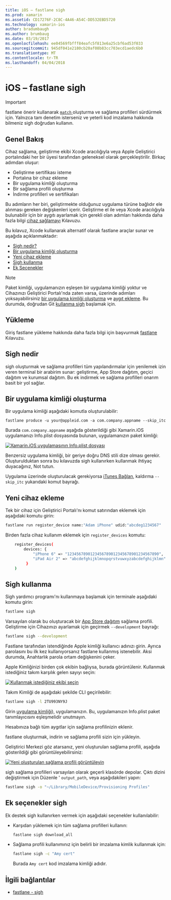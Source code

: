 ```yaml
---
title: iOS – fastlane sigh
ms.prod: xamarin
ms.assetid: CD17276F-2C8C-4A46-A54C-DD532EBD5720
ms.technology: xamarin-ios
author: bradumbaugh
ms.author: brumbaug
ms.date: 03/19/2017
ms.openlocfilehash: ee04569fbfff84eafc5f813e6a25cbf6ad53f033
ms.sourcegitcommit: 945df041e2180cb20af08b83cc703ecd1aedc6b0
ms.translationtype: MT
ms.contentlocale: tr-TR
ms.lasthandoff: 04/04/2018
---
```

# <a name="fastlane-for-ios--sigh"></a>iOS – fastlane sigh

> [!IMPORTANT]
> fastlane önerir kullanarak [ `match` ](~/ios/deploy-test/provisioning/fastlane/match.md) oluşturma ve sağlama profilleri sürdürmek için. Yalnızca tam denetim isterseniz ve yeterli kod imzalama hakkında bilmeniz sigh doğrudan kullanın.

## <a name="overview"></a>Genel Bakış

Cihaz sağlama, geliştirme ekibi Xcode aracılığıyla veya Apple Geliştirici portalındaki her bir üyesi tarafından geleneksel olarak gerçekleştirilir. Birkaç adımdan oluşur:

- Geliştirme sertifikası isteme
- Portalına bir cihaz ekleme
- Bir uygulama kimliği oluşturma
- Bir sağlama profili oluşturma
- İndirme profilleri ve sertifikaları

Bu adımların her biri, geliştirmekte olduğunuz uygulama türüne bağlıdır ele alınması gereken değişkenleri içerir. Geliştirme el ile veya Xcode aracılığıyla bulunabilir için bir aygıtı ayarlamak için gerekli olan adımları hakkında daha fazla bilgi [cihaz sağlamayı](~/ios/get-started/installation/device-provisioning/index.md) Kılavuzu.

Bu kılavuz, Xcode kullanarak alternatif olarak fastlane araçlar sunar ve aşağıda açıklanmaktadır:

- [Sigh nedir?](#whatissigh)
- [Bir uygulama kimliği oluşturma](#appid)
- [Yeni cihaz ekleme](#newdevices)
- [Sigh kullanma](#using)
- [Ek Seçenekler](#options)

> [!NOTE]
> Paket kimliği, uygulamanızın eşleşen bir uygulama kimliği yoktur ve Cihazınızı Geliştirici Portalı'nda zaten varsa, üzerinde adımları yoksayabilirsiniz [bir uygulama kimliği oluşturma](#appid) ve [aygıt ekleme](#newdevices). Bu durumda, doğrudan Git [kullanma sigh](#using) başlamak için.

## <a name="installation"></a>Yükleme

Giriş fastlane yükleme hakkında daha fazla bilgi için başvurmak [fastlane](~/ios/deploy-test/provisioning/fastlane/index.md#Installation) Kılavuzu.

<a name="whatissigh" />

## <a name="what-is-sigh"></a>Sigh nedir

sigh oluşturmak ve sağlama profilleri tüm yapılandırmalar için yenilemek izin veren terminal bir arabirim sunar: geliştirme, App Store dağıtım, geçici dağıtım ve kurumsal dağıtım. Bu ek indirmek ve sağlama profilleri onarım basit bir yol sağlar.

<a name="appid" />

## <a name="creating-an-app-id"></a>Bir uygulama kimliği oluşturma

Bir uygulama kimliği aşağıdaki komutla oluşturulabilir:

    fastlane produce -u your@appleid.com -a com.company.appname --skip_itc

Burada `com.company.appname` aşağıda gösterildiği gibi Xamarin.iOS uygulamanızı Info.plist dosyasında bulunan, uygulamanızın paket kimliği:

[![](sigh-images/fastlane-image5.png "Xamarin.iOS uygulamasının Info.plist dosyası")](sigh-images/fastlane-image5.png#lightbox)

Benzersiz uygulama kimliği, bir geriye doğru DNS stili dize olması gerekir. Oluşturulduktan sonra bu kılavuzda sigh kullanırken kullanmak ihtiyaç duyacağınız, Not tutun.

Uygulama üzerinde oluşturulacak gerekiyorsa [iTunes Bağlan](~/ios/deploy-test/app-distribution/app-store-distribution/itunesconnect.md), kaldırma `--skip_itc` yukarıdaki komut bayrağı.

<a name="newdevices" />

## <a name="adding-new-devices"></a>Yeni cihaz ekleme

Tek bir cihaz için Geliştirici Portalı'nı komut satırından eklemek için aşağıdaki komutu girin:

```bash
fastlane run register_device name:"Adam iPhone" udid:"abcdeg1234567"
```

Birden fazla cihaz kullanım eklemek için `register_devices` komutu:

```bash
    register_devices(
        devices: {
            "iPhone 6" => "1234567890123456789012345678901234567890",
            "iPad Air 2" => "abcdefghijklmnopqrstvuwxyzabcdefghijklmn"
         }
    )
```

<a name="using" />

## <a name="using-sigh"></a>Sigh kullanma

Sigh yardımcı programı'nı kullanmaya başlamak için terminale aşağıdaki komutu girin:

```bash
fastlane sigh
```

Varsayılan olarak bu oluşturacak bir [App Store dağıtım](~/ios/deploy-test/app-distribution/app-store-distribution/index.md) sağlama profili. Geliştirme için Cihazınızı ayarlamak için geçirmek `--development` bayrağı:

```bash
fastlane sigh --development
```

Fastlane tarafından istendiğinde Apple kimliği kullanıcı adınızı girin. Ayrıca parolasını bu ilk kez kullanıyorsanız fastlane kullanmış istenebilir. Aksi durumda, Anahtarlık parola ortam değişkenini çeker.

Apple Kimliğinizi birden çok ekibin bağlıysa, burada görüntülenir. Kullanmak istediğiniz takım karşılık gelen sayıyı seçin:

[![](sigh-images/fastlane-image2.png "Kullanmak istediğiniz ekibi seçin")](sigh-images/fastlane-image2.png#lightbox)

Takım Kimliği de aşağıdaki şekilde CLI geçirilebilir:

```bash
fastlane sigh -l 2TU993NY9J
```

Girin [uygulama kimliği](#appid)), uygulamanızın. Bu, uygulamanızın Info.plist paket tanımlayıcısını eşleşmelidir unutmayın.

Hesabınıza bağlı tüm aygıtlar için sağlama profilinizin eklenir.

fastlane oluşturmak, indirin ve sağlama profili sizin için yükleyin.

Geliştirici Merkezi göz atarsanız, yeni oluşturulan sağlama profili, aşağıda gösterildiği gibi görüntüleyebilirsiniz:

[![](sigh-images/fastlane-image10.png "Yeni oluşturulan sağlama profili görüntüleyin")](sigh-images/fastlane-image10.png#lightbox)

sigh sağlama profilleri varsayılan olarak geçerli klasörde depolar. Çıktı dizini değiştirmek için Düzenle ' `output_path`, veya aşağıdakileri yapın:

```bash
fastlane sigh -o "~/Library/MobileDevice/Provisioning Profiles"
```

<a name="options" />

## <a name="sigh-additional-options"></a>Ek seçenekler sigh

Ek destek sigh kullanırken vermek için aşağıdaki seçenekler kullanılabilir:

- Karşıdan yüklemek için tüm sağlama profilleri kullanın:

    ```bash
    fastlane sigh download_all
    ```

- Sağlama profili kullanımınız için belirli bir imzalama kimlik kullanmak için:

    ```bash
    fastlane sigh -c "Amy cert"
    ```
    
    Burada `Amy cert` kod imzalama kimliği adıdır.


## <a name="related-links"></a>İlgili bağlantılar

- [fastlane - sigh](https://github.com/fastlane/fastlane/tree/master/sigh#readme)
